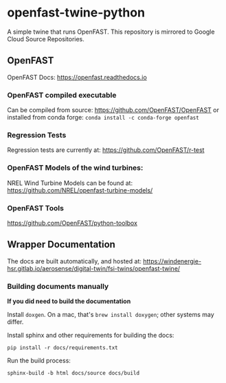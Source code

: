 # openfast-twine-python
A simple twine that runs OpenFAST. This repository is mirrored to Google Cloud Source Repositories.

## OpenFAST
OpenFAST Docs: https://openfast.readthedocs.io
### OpenFAST compiled executable
Can be compiled from source: https://github.com/OpenFAST/OpenFAST
or installed from conda forge:
`conda install -c conda-forge openfast`

### Regression Tests
Regression tests are currently at:
https://github.com/OpenFAST/r-test


### OpenFAST Models of the wind turbines:
NREL Wind Turbine Models can be found at:
https://github.com/NREL/openfast-turbine-models/


### OpenFAST Tools
https://github.com/OpenFAST/python-toolbox

## Wrapper Documentation

The docs are built automatically, and hosted at:
https://windenergie-hsr.gitlab.io/aerosense/digital-twin/fsi-twins/openfast-twine/

### Building documents manually

**If you did need to build the documentation**

Install `doxgen`. On a mac, that's `brew install doxygen`; other systems may differ.

Install sphinx and other requirements for building the docs:
```
pip install -r docs/requirements.txt
```

Run the build process:
```
sphinx-build -b html docs/source docs/build
```